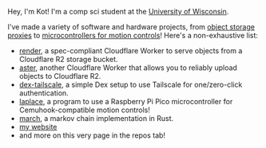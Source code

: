 <!-- ![moco counter](https://moco.yukata.dev/get/@kot.github) -->
<!-- ![](sad-dead-inside.gif) -->
<!-- ![](https://i.ytimg.com/vi/twcoPnO6NPE/maxresdefault.jpg) -->

Hey, I'm Kot! I'm a comp sci student at the [University of Wisconsin](https://wisc.edu).

I've made a variety of software and hardware projects, from [object storage proxies](https://github.com/kotx/render) to [microcontrollers for motion controls](https://github.com/kotx/laplace)!
Here's a non-exhaustive list:

- [render](https://github.com/kotx/render), a spec-compliant Cloudflare Worker to serve objects from a Cloudflare R2 storage bucket.
- [aster](https://github.com/kotx/aster), another Cloudflare Worker that allows you to reliably upload objects to Cloudflare R2.
- [dex-tailscale](https://github.com/kotx/dex-tailscale), a simple Dex setup to use Tailscale for one/zero-click authentication.
- [laplace](https://github.com/kotx/laplace), a program to use a Raspberry Pi Pico microcontroller for Cemuhook-compatible motion controls!
- [march](https://github.com/kotx/march), a markov chain implementation in Rust.
- [my website](https://github.com/kotx/yukata.dev)
- and more on this very page in the repos tab!
